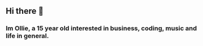 ## Hi there 👋
### Im Ollie, a 15 year old interested in business, coding, music and life in general.
